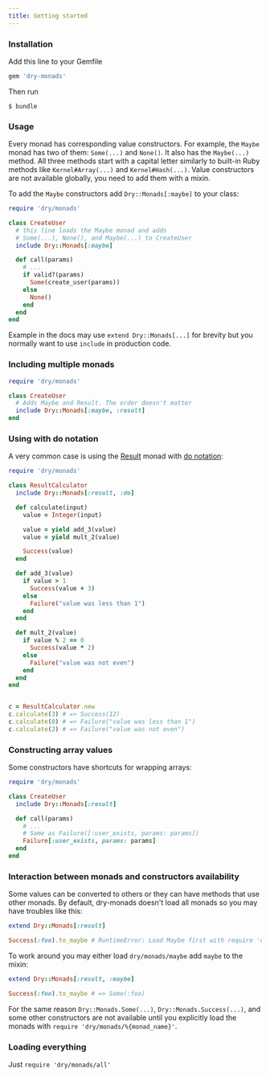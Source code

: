 ```yaml
---
title: Getting started
---
```


### Installation

Add this line to your Gemfile

```ruby
gem 'dry-monads'
```

Then run

```
$ bundle
```

### Usage

Every monad has corresponding value constructors. For example, the `Maybe` monad has two of them: `Some(...)` and `None()`. It also has the `Maybe(...)` method. All three methods start with a capital letter similarly to built-in Ruby methods like `Kernel#Array(...)` and `Kernel#Hash(...)`. Value constructors are not available globally, you need to add them with a mixin.

To add the `Maybe` constructors add `Dry::Monads[:maybe]` to your class:

```ruby
require 'dry/monads'

class CreateUser
  # this line loads the Maybe monad and adds
  # Some(...), None(), and Maybe(...) to CreateUser
  include Dry::Monads[:maybe]

  def call(params)
    # ...
    if valid?(params)
      Some(create_user(params))
    else
      None()
    end
  end
end
```

Example in the docs may use `extend Dry::Monads[...]` for brevity but you normally want to use `include` in production code.

### Including multiple monads

```ruby
require 'dry/monads'

class CreateUser
  # Adds Maybe and Result. The order doesn't matter
  include Dry::Monads[:maybe, :result]
end
```

### Using with do notation

A very common case is using the [Result](//page/result) monad with [do notation](//page/do-notation):

```ruby
require 'dry/monads'

class ResultCalculator
  include Dry::Monads[:result, :do]

  def calculate(input)
    value = Integer(input)

    value = yield add_3(value)
    value = yield mult_2(value)

    Success(value)
  end

  def add_3(value)
    if value > 1
      Success(value + 3)
    else
      Failure("value was less than 1")
    end
  end

  def mult_2(value)
    if value % 2 == 0
      Success(value * 2)
    else
      Failure("value was not even")
    end
  end
end


c = ResultCalculator.new
c.calculate(3) # => Success(12)
c.calculate(0) # => Failure("value was less than 1")
c.calculate(2) # => Failure("value was not even")
```

### Constructing array values

Some constructors have shortcuts for wrapping arrays:

```ruby
require 'dry/monads'

class CreateUser
  include Dry::Monads[:result]

  def call(params)
    # ...
    # Same as Failure([:user_exists, params: params])
    Failure[:user_exists, params: params]
  end
end
```

### Interaction between monads and constructors availability

Some values can be converted to others or they can have methods that use other monads. By default, dry-monads doesn't load all monads so you may have troubles like this:

```ruby
extend Dry::Monads[:result]

Success(:foo).to_maybe # RuntimeError: Load Maybe first with require 'dry/monads/maybe'
```

To work around you may either load `dry/monads/maybe` add `maybe` to the mixin:

```ruby
extend Dry::Monads[:result, :maybe]

Success(:foo).to_maybe # => Some(:foo)
```

For the same reason `Dry::Monads.Some(...)`, `Dry::Monads.Success(...)`, and some other constructors are not available until you explicitly load the monads with `require 'dry/monads/%{monad_name}'`.

### Loading everything

Just `require 'dry/monads/all'`
